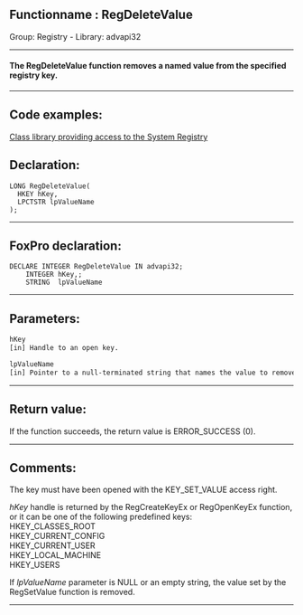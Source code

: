 <link rel="stylesheet" type="text/css" href="../../css/win32api.css">  
<link rel="stylesheet" href="https://cdnjs.cloudflare.com/ajax/libs/font-awesome/4.7.0/css/font-awesome.min.css">

## Functionname : RegDeleteValue
Group: Registry - Library: advapi32    
***  


#### The RegDeleteValue function removes a named value from the specified registry key.
***  


## Code examples:
[Class library providing access to the System Registry](../../samples/sample_472.md)  

## Declaration:
```foxpro  
LONG RegDeleteValue(
  HKEY hKey,
  LPCTSTR lpValueName
);  
```  
***  


## FoxPro declaration:
```foxpro  
DECLARE INTEGER RegDeleteValue IN advapi32;
	INTEGER hKey,;
	STRING  lpValueName  
```  
***  


## Parameters:
```txt  
hKey
[in] Handle to an open key.

lpValueName
[in] Pointer to a null-terminated string that names the value to remove.  
```  
***  


## Return value:
If the function succeeds, the return value is ERROR_SUCCESS (0).  
***  


## Comments:
The key must have been opened with the KEY_SET_VALUE access right.  
  
<Em>hKey</Em> handle is returned by the RegCreateKeyEx or RegOpenKeyEx function, or it can be one of the following predefined keys:  
     HKEY_CLASSES_ROOT  
     HKEY_CURRENT_CONFIG  
     HKEY_CURRENT_USER  
     HKEY_LOCAL_MACHINE  
     HKEY_USERS  
  
If <Em>lpValueName</Em> parameter is NULL or an empty string, the value set by the RegSetValue function is removed.   
  
***  


